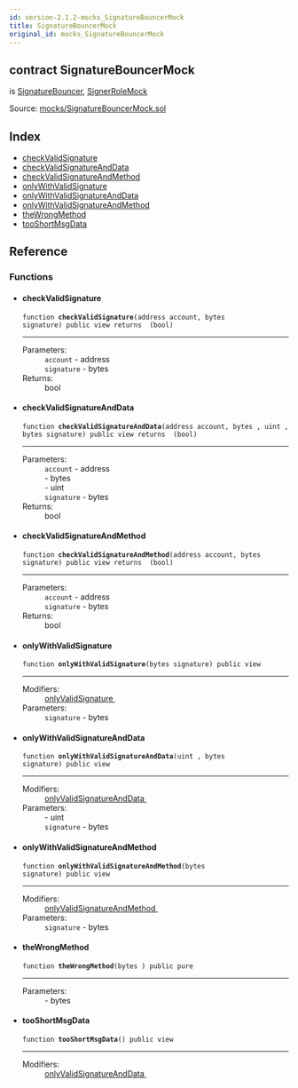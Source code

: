 ```yaml
---
id: version-2.1.2-mocks_SignatureBouncerMock
title: SignatureBouncerMock
original_id: mocks_SignatureBouncerMock
---
```


<div class="contract-doc"><div class="contract"><h2 class="contract-header"><span class="contract-kind">contract</span> SignatureBouncerMock</h2><p class="base-contracts"><span>is</span> <a href="drafts_SignatureBouncer.html">SignatureBouncer</a><span>, </span><a href="mocks_SignerRoleMock.html">SignerRoleMock</a></p><div class="source">Source: <a href="https://github.com/OpenZeppelin/zeppelin-solidity/blob/v2.1.2/contracts/mocks/SignatureBouncerMock.sol" target="_blank">mocks/SignatureBouncerMock.sol</a></div></div><div class="index"><h2>Index</h2><ul><li><a href="mocks_SignatureBouncerMock.html#checkValidSignature">checkValidSignature</a></li><li><a href="mocks_SignatureBouncerMock.html#checkValidSignatureAndData">checkValidSignatureAndData</a></li><li><a href="mocks_SignatureBouncerMock.html#checkValidSignatureAndMethod">checkValidSignatureAndMethod</a></li><li><a href="mocks_SignatureBouncerMock.html#onlyWithValidSignature">onlyWithValidSignature</a></li><li><a href="mocks_SignatureBouncerMock.html#onlyWithValidSignatureAndData">onlyWithValidSignatureAndData</a></li><li><a href="mocks_SignatureBouncerMock.html#onlyWithValidSignatureAndMethod">onlyWithValidSignatureAndMethod</a></li><li><a href="mocks_SignatureBouncerMock.html#theWrongMethod">theWrongMethod</a></li><li><a href="mocks_SignatureBouncerMock.html#tooShortMsgData">tooShortMsgData</a></li></ul></div><div class="reference"><h2>Reference</h2><div class="functions"><h3>Functions</h3><ul><li><div class="item function"><span id="checkValidSignature" class="anchor-marker"></span><h4 class="name">checkValidSignature</h4><div class="body"><code class="signature">function <strong>checkValidSignature</strong><span>(address account, bytes signature) </span><span>public </span><span>view </span><span>returns  (bool) </span></code><hr/><dl><dt><span class="label-parameters">Parameters:</span></dt><dd><div><code>account</code> - address</div><div><code>signature</code> - bytes</div></dd><dt><span class="label-return">Returns:</span></dt><dd>bool</dd></dl></div></div></li><li><div class="item function"><span id="checkValidSignatureAndData" class="anchor-marker"></span><h4 class="name">checkValidSignatureAndData</h4><div class="body"><code class="signature">function <strong>checkValidSignatureAndData</strong><span>(address account, bytes , uint , bytes signature) </span><span>public </span><span>view </span><span>returns  (bool) </span></code><hr/><dl><dt><span class="label-parameters">Parameters:</span></dt><dd><div><code>account</code> - address</div><div><code></code> - bytes</div><div><code></code> - uint</div><div><code>signature</code> - bytes</div></dd><dt><span class="label-return">Returns:</span></dt><dd>bool</dd></dl></div></div></li><li><div class="item function"><span id="checkValidSignatureAndMethod" class="anchor-marker"></span><h4 class="name">checkValidSignatureAndMethod</h4><div class="body"><code class="signature">function <strong>checkValidSignatureAndMethod</strong><span>(address account, bytes signature) </span><span>public </span><span>view </span><span>returns  (bool) </span></code><hr/><dl><dt><span class="label-parameters">Parameters:</span></dt><dd><div><code>account</code> - address</div><div><code>signature</code> - bytes</div></dd><dt><span class="label-return">Returns:</span></dt><dd>bool</dd></dl></div></div></li><li><div class="item function"><span id="onlyWithValidSignature" class="anchor-marker"></span><h4 class="name">onlyWithValidSignature</h4><div class="body"><code class="signature">function <strong>onlyWithValidSignature</strong><span>(bytes signature) </span><span>public </span><span>view </span></code><hr/><dl><dt><span class="label-modifiers">Modifiers:</span></dt><dd><a href="drafts_SignatureBouncer.html#onlyValidSignature">onlyValidSignature </a></dd><dt><span class="label-parameters">Parameters:</span></dt><dd><div><code>signature</code> - bytes</div></dd></dl></div></div></li><li><div class="item function"><span id="onlyWithValidSignatureAndData" class="anchor-marker"></span><h4 class="name">onlyWithValidSignatureAndData</h4><div class="body"><code class="signature">function <strong>onlyWithValidSignatureAndData</strong><span>(uint , bytes signature) </span><span>public </span><span>view </span></code><hr/><dl><dt><span class="label-modifiers">Modifiers:</span></dt><dd><a href="drafts_SignatureBouncer.html#onlyValidSignatureAndData">onlyValidSignatureAndData </a></dd><dt><span class="label-parameters">Parameters:</span></dt><dd><div><code></code> - uint</div><div><code>signature</code> - bytes</div></dd></dl></div></div></li><li><div class="item function"><span id="onlyWithValidSignatureAndMethod" class="anchor-marker"></span><h4 class="name">onlyWithValidSignatureAndMethod</h4><div class="body"><code class="signature">function <strong>onlyWithValidSignatureAndMethod</strong><span>(bytes signature) </span><span>public </span><span>view </span></code><hr/><dl><dt><span class="label-modifiers">Modifiers:</span></dt><dd><a href="drafts_SignatureBouncer.html#onlyValidSignatureAndMethod">onlyValidSignatureAndMethod </a></dd><dt><span class="label-parameters">Parameters:</span></dt><dd><div><code>signature</code> - bytes</div></dd></dl></div></div></li><li><div class="item function"><span id="theWrongMethod" class="anchor-marker"></span><h4 class="name">theWrongMethod</h4><div class="body"><code class="signature">function <strong>theWrongMethod</strong><span>(bytes ) </span><span>public </span><span>pure </span></code><hr/><dl><dt><span class="label-parameters">Parameters:</span></dt><dd><div><code></code> - bytes</div></dd></dl></div></div></li><li><div class="item function"><span id="tooShortMsgData" class="anchor-marker"></span><h4 class="name">tooShortMsgData</h4><div class="body"><code class="signature">function <strong>tooShortMsgData</strong><span>() </span><span>public </span><span>view </span></code><hr/><dl><dt><span class="label-modifiers">Modifiers:</span></dt><dd><a href="drafts_SignatureBouncer.html#onlyValidSignatureAndData">onlyValidSignatureAndData </a></dd></dl></div></div></li></ul></div></div></div>
